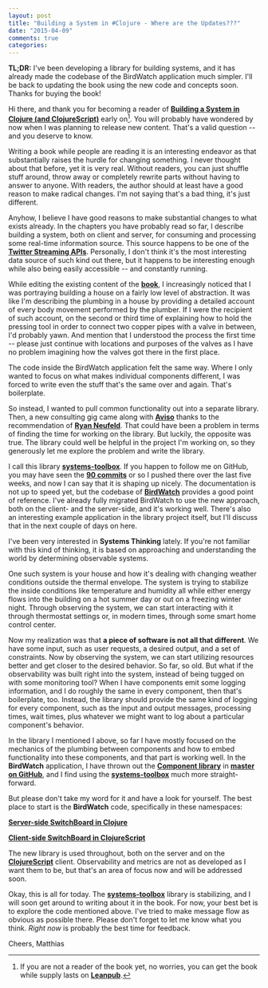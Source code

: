 ```yaml
---
layout: post
title: "Building a System in #Clojure - Where are the Updates???"
date: "2015-04-09"
comments: true
categories: 
---
```

**TL;DR:** I've been developing a library for building systems, and it has already made the codebase of the BirdWatch application much simpler. I'll be back to updating the book using the new code and concepts soon. Thanks for buying the book!

Hi there, and thank you for becoming a reader of **[Building a System in Clojure (and ClojureScript)](https://leanpub.com/building-a-system-in-clojure)** early on[^1]. You will probably have wondered by now when I was planning to release new content. That's a valid question -- and you deserve to know.

Writing a book while people are reading it is an interesting endeavor as that substantially raises the hurdle for changing something. I never thought about that before, yet it is very real. Without readers, you can just shuffle stuff around, throw away or completely rewrite parts without having to answer to anyone. With readers, the author should at least have a good reason to make radical changes. I'm not saying that's a bad thing, it's just different.

Anyhow, I believe I have good reasons to make substantial changes to what exists already. In the chapters you have probably read so far, I describe building a system, both on client and server, for consuming and processing some real-time information source. This source happens to be one of the **[Twitter Streaming APIs](https://dev.twitter.com/streaming/overview)**. Personally, I don't think it's the most interesting data source of such kind out there, but it happens to be interesting enough while also being easily accessible -- and constantly running.

While editing the existing content of the **[book](https://leanpub.com/building-a-system-in-clojure)**, I increasingly noticed that I was portraying building a house on a fairly low level of abstraction. It was like I'm describing the plumbing in a house by providing a detailed account of every body movement performed by the plumber. If I were the recipient of such account, on the second or third time of explaining how to hold the pressing tool in order to connect two copper pipes with a valve in between, I'd probably yawn. And mention that I understood the process the first time -- please just continue with locations and purposes of the valves as I have no problem imagining how the valves got there in the first place.

The code inside the BirdWatch application felt the same way. Where I only wanted to focus on what makes individual components different, I was forced to write even the stuff that's the same over and again. That's boilerplate.

So instead, I wanted to pull common functionality out into a separate library. Then, a new consulting gig came along with **[Aviso](http://www.aviso.io)** thanks to the recommendation of **[Ryan Neufeld](http://homegrown.io)**. That could have been a problem in terms of finding the time for working on the library. But luckily, the opposite was true. The library could well be helpful in the project I'm working on, so they generously let me explore the problem and write the library.

I call this library **[systems-toolbox](https://github.com/matthiasn/systems-toolbox)**. If you happen to follow me on GitHub, you may have seen the **[90 commits](https://github.com/matthiasn/systems-toolbox/commits/master)** or so I pushed there over the last five weeks, and now I can say that it is shaping up nicely. The documentation is not up to speed yet, but the codebase of **[BirdWatch](https://github.com/matthiasn/BirdWatch)** provides a good point of reference. I've already fully migrated BirdWatch to use the new approach, both on the client- and the server-side, and it's working well. There's also an interesting example application in the library project itself, but I'll discuss that in the next couple of days on here.

I've been very interested in **Systems Thinking** lately. If you're not familiar with this kind of thinking, it is based on approaching and understanding the world by determining observable systems.

One such system is your house and how it's dealing with changing weather conditions outside the thermal envelope. The system is trying to stabilize the inside conditions like temperature and humidity all while either energy flows into the building on a hot summer day or out on a freezing winter night. Through observing the system, we can start interacting with it through thermostat settings or, in modern times, through some smart home control center.

Now my realization was that **a piece of software is not all that different**. We have some input, such as user requests, a desired output, and a set of constraints. Now by observing the system, we can start utilizing resources better and get closer to the desired behavior. So far, so old. But what if the observability was built right into the system, instead of being tugged on with some monitoring tool? When I have components emit some logging information, and I do roughly the same in every component, then that's boilerplate, too. Instead, the library should provide the same kind of logging for every component, such as the input and output messages, processing times, wait times, plus whatever we might want to log about a particular component's behavior.

In the library I mentioned I above, so far I have mostly focused on the mechanics of the plumbing between components and how to embed functionality into these components, and that part is working well. In the **BirdWatch** application, I have thrown out the **[Component library](https://github.com/stuartsierra/component)** in **[master on GitHub](https://github.com/matthiasn/BirdWatch)**, and I find using the **[systems-toolbox](https://github.com/matthiasn/systems-toolbox)** much more straight-forward.

But please don't take my word for it and have a look for yourself. The best place to start is the **BirdWatch** code, specifically in these namespaces:

**[Server-side SwitchBoard in Clojure ](https://github.com/matthiasn/BirdWatch/blob/master/Clojure-Websockets/MainApp/src/clj/birdwatch/main.clj)**

**[Client-side SwitchBoard in ClojureScript ](https://github.com/matthiasn/BirdWatch/blob/master/Clojure-Websockets/MainApp/src/cljs/birdwatch/core.cljs)**

The new library is used throughout, both on the server and on the **[ClojureScript](https://github.com/clojure/clojurescript)** client. Observability and metrics are not as developed as I want them to be, but that's an area of focus now and will be addressed soon.

Okay, this is all for today. The **[systems-toolbox](https://github.com/matthiasn/systems-toolbox)** library is stabilizing, and I will soon get around to writing about it in the book. For now, your best bet is to explore the code mentioned above. I've tried to make message flow as obvious as possible there. Please don't forget to let me know what you think. _Right now_ is probably the best time for feedback.

Cheers,
Matthias

[^1]: If you are not a reader of the book yet, no worries, you can get the book while supply lasts on **[Leanpub](https://leanpub.com/building-a-system-in-clojure)**.
